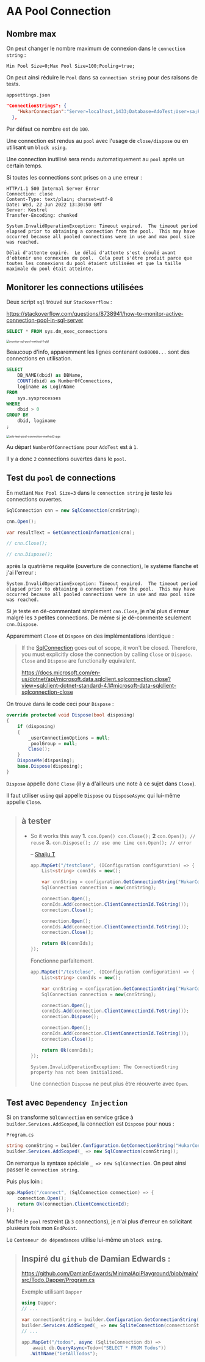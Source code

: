 # AA Pool Connection



## Nombre max

On peut changer le nombre maximum de connexion dans le `connection string` :

```
Min Pool Size=0;Max Pool Size=100;Pooling=true;
```

On peut ainsi réduire le `Pool` dans sa `connection string` pour des raisons de tests.

`appsettings.json`

```json
"ConnectionStrings": {
    "HukarConnection":"Server=localhost,1433;Database=AdoTest;User=sa;Password=huk@r2Xmen99;Encrypt=false;Max Pool Size=3"
  },
```



Par défaut ce nombre est de `100`.

Une connection est rendus au `pool` avec l'usage de `close/dispose` ou en utilisant un `block using`.

Une connection inutilisé sera rendu automatiquement au `pool` après un certain temps.

Si toutes les connections sont prises on a une erreur :

```
HTTP/1.1 500 Internal Server Error
Connection: close
Content-Type: text/plain; charset=utf-8
Date: Wed, 22 Jun 2022 13:30:50 GMT
Server: Kestrel
Transfer-Encoding: chunked

System.InvalidOperationException: Timeout expired.  The timeout period elapsed prior to obtaining a connection from the pool.  This may have occurred because all pooled connections were in use and max pool size was reached.
```

```
Délai d'attente expiré.  Le délai d'attente s'est écoulé avant d'obtenir une connexion du pool.  Cela peut s'être produit parce que toutes les connexions du pool étaient utilisées et que la taille maximale du pool était atteinte.
```



## Monitorer les connections utilisées

Deux script `sql` trouvé sur `Stackoverflow` :

https://stackoverflow.com/questions/8738941/how-to-monitor-active-connection-pool-in-sql-server

```sql
SELECT * FROM sys.dm_exec_connections
```

<img src="assets/monitor-sql-pool-method-1-pbl.png" alt="monitor-sql-pool-method-1-pbl" style="zoom:50%;" />

Beaucoup d'info, apparemment les lignes contenant `0x00000...` sont des connections en utilisation.



```sql
SELECT 
    DB_NAME(dbid) as DBName, 
    COUNT(dbid) as NumberOfConnections,
    loginame as LoginName
FROM
    sys.sysprocesses
WHERE 
    dbid > 0
GROUP BY 
    dbid, loginame
;
```

<img src="assets/ado-test-pool-connection-method2-pgs.png" alt="ado-test-pool-connection-method2-pgs" style="zoom:50%;" />

Au départ `NumberOfConnections` pour `AdoTest` est à `1`.

Il y a donc `2` connections ouvertes dans le `pool`.

## Test du `pool` de connections

En mettant `Max Pool Size=3` dans le `connection string` je teste les connections ouvertes.

```cs
SqlConnection cnn = new SqlConnection(cnnString);

cnn.Open();

var resultText = GetConnectionInformation(cnn);

// cnn.Close();

// cnn.Dispose();
```

après la quatrième requête (ouverture de connection), le système flanche et j'ai l'erreur :

```
System.InvalidOperationException: Timeout expired.  The timeout period elapsed prior to obtaining a connection from the pool.  This may have occurred because all pooled connections were in use and max pool size was reached.
```

Si je teste en dé-commentant simplement `cnn.Close`, je n'ai plus d'erreur malgré les `3` petites connections. De même si je dé-commente seulement `cnn.Dispose`.

Apparemment `Close` et `Dispose` on des implémentations identique :

> If the [SqlConnection](https://docs.microsoft.com/en-us/dotnet/api/microsoft.data.sqlclient.sqlconnection?view=sqlclient-dotnet-standard-4.1) goes out of scope, it won't be closed. Therefore, you must explicitly close the connection by calling `Close` or `Dispose`. `Close` and `Dispose` are functionally equivalent. 
>
> https://docs.microsoft.com/en-us/dotnet/api/microsoft.data.sqlclient.sqlconnection.close?view=sqlclient-dotnet-standard-4.1#microsoft-data-sqlclient-sqlconnection-close

On trouve dans le code ceci pour `Dispose` :

```cs
override protected void Dispose(bool disposing)
{
    if (disposing)
    {
        _userConnectionOptions = null;
        _poolGroup = null;
        Close();
    }
    DisposeMe(disposing);
    base.Dispose(disposing);
}
```

`Dispose` appelle donc `Close` (il y a d'ailleurs une note à ce sujet dans `Close`).

Il faut utiliser `using` qui appelle `Dispose` ou `DisposeAsync` qui lui-même appelle `Close`.



> ## à tester
>
> - 
>   So it works this way **1.** `con.Open() con.Close();` **2** `con.Open(); // reuse` **3.** `con.Dispose(); // use one time con.Open(); // error` 
>
>   – [Shaiju T](https://stackoverflow.com/users/2218697/shaiju-t)
>   
>   ```cs
>   app.MapGet("/testclose", (IConfiguration configuration) => {
>       List<string> connIds = new();
>   
>       var cnnString = configuration.GetConnectionString("HukarConnect");
>       SqlConnection connection = new(cnnString);
>   
>       connection.Open();
>       connIds.Add(connection.ClientConnectionId.ToString());
>       connection.Close();
>   
>       connection.Open();
>       connIds.Add(connection.ClientConnectionId.ToString());
>       connection.Close();
>   
>       return Ok(connIds);
>   });
>   ```
>   
>   Fonctionne parfaitement.
>   
>   ```cs
>   app.MapGet("/testclose", (IConfiguration configuration) => {
>       List<string> connIds = new();
>   
>       var cnnString = configuration.GetConnectionString("HukarConnect");
>       SqlConnection connection = new(cnnString);
>   
>       connection.Open();
>       connIds.Add(connection.ClientConnectionId.ToString());
>       connection.Dispose();
>   
>       connection.Open();
>       connIds.Add(connection.ClientConnectionId.ToString());
>       connection.Close();
>   
>       return Ok(connIds);
>   });
>   ```
>   
>   ```
>   System.InvalidOperationException: The ConnectionString property has not been initialized.
>   ```
>   
>   Une connection `Dispose` ne peut plus être réouverte avec `Open`.



## Test avec `Dependency Injection`

Si on transforme `SQlConnection` en service grâce à `builder.Services.AddScoped`, la connection est `Dispose` pour nous :

`Program.cs`

```cs
string connString = builder.Configuration.GetConnectionString("HukarConnect");
builder.Services.AddScoped(_ => new SqlConnection(connString));
```

On remarque la syntaxe spéciale `_ => new SqlConnection`. On peut ainsi passer le `connection string`.

Puis plus loin :

```cs
app.MapGet("/connect", (SqlConnection connection) => {
    connection.Open();
    return Ok(connection.ClientConnectionId);
});
```

Malfré le `pool` restreint (à `3` connections), je n'ai plus d'erreur en solicitant plusieurs fois mon `EndPoint`.

Le `Conteneur de dépendances` utilise lui-même un `block using`.

> ## Inspiré du `github` de Damian Edwards :
>
> https://github.com/DamianEdwards/MinimalApiPlayground/blob/main/src/Todo.Dapper/Program.cs
>
> Exemple utilisant `Dapper`
>
> ```cs
> using Dapper;
> // ...
> 
> var connectionString = builder.Configuration.GetConnectionString("TodoDb") ?? "Data Source=todos.db;Cache=Shared";
> builder.Services.AddScoped(_ => new SqliteConnection(connectionString));
> // ...
> 
> app.MapGet("/todos", async (SqliteConnection db) =>
>     await db.QueryAsync<Todo>("SELECT * FROM Todos"))
>    .WithName("GetAllTodos");
> ```
>
> 


